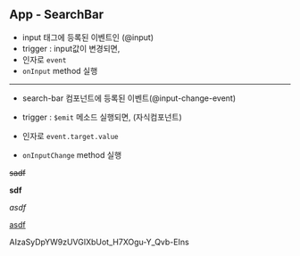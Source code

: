 ## App - SearchBar

* input 태그에 등록된 이벤트인 (@input)
* trigger : input값이 변경되면,
* 인자로 `event`
* `onInput` method 실행

---

* search-bar 컴포넌트에 등록된 이벤트(@input-change-event)

* trigger : `$emit` 메소드 실행되면, (자식컴포넌트)
* 인자로 `event.target.value`
* `onInputChange` method 실행



~~sadf~~

**sdf**

*asdf*

<u>asdf</u>

 AIzaSyDpYW9zUVGIXbUot_H7XOgu-Y_Qvb-EIns 
